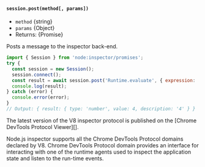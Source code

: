 #### `session.post(method[, params])`

<!-- YAML
added: v19.0.0
-->

* `method` {string}
* `params` {Object}
* Returns: {Promise}

Posts a message to the inspector back-end.

```mjs
import { Session } from 'node:inspector/promises';
try {
  const session = new Session();
  session.connect();
  const result = await session.post('Runtime.evaluate', { expression: '2 + 2' });
  console.log(result);
} catch (error) {
  console.error(error);
}
// Output: { result: { type: 'number', value: 4, description: '4' } }
```

The latest version of the V8 inspector protocol is published on the
[Chrome DevTools Protocol Viewer][].

Node.js inspector supports all the Chrome DevTools Protocol domains declared
by V8. Chrome DevTools Protocol domain provides an interface for interacting
with one of the runtime agents used to inspect the application state and listen
to the run-time events.
